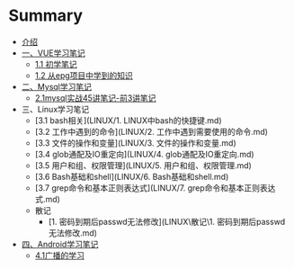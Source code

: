 # Summary

* [介绍](README.md)
* [一、VUE学习笔记](VUE/README.md)
    * [1.1 初学笔记](VUE/初学笔记.md)
    * [1.2 从epg项目中学到的知识](VUE/从epg项目中学到的知识.md)
* [二、Mysql学习笔记](MYSQL/README.md)
    * [2.1mysql实战45讲笔记-前3讲笔记](MYSQL/jikeTime/前3讲笔记.md)
* 三、Linux学习笔记
    * [3.1 bash相关](LINUX/1. LINUX中bash的快捷键.md)
    * [3.2 工作中遇到的命令](LINUX/2. 工作中遇到需要使用的命令.md)
    * [3.3 文件的操作和变量](LINUX/3. 文件的操作和变量.md)
    * [3.4 glob通配及IO重定向](LINUX/4. glob通配及IO重定向.md)
    * [3.5 用户和组、权限管理](LINUX/5. 用户和组、权限管理.md)
    * [3.6 Bash基础和shell](LINUX/6. Bash基础和shell.md)
    * [3.7 grep命令和基本正则表达式](LINUX/7. grep命令和基本正则表达式.md)
    * 散记
      * [1. 密码到期后passwd无法修改](LINUX\散记\1. 密码到期后passwd无法修改.md)
* [四、Android学习笔记](Android/README.md)
    * [4.1广播的学习](Android/广播的学习.md)

